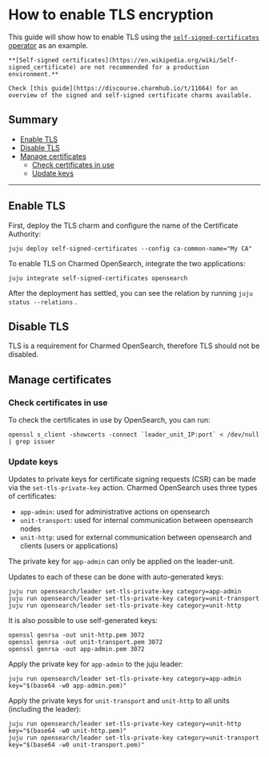 
# How to enable TLS encryption

This guide will show how to enable TLS using the [`self-signed-certificates` operator](https://github.com/canonical/self-signed-certificates-operator) as an example.

```{caution}
**[Self-signed certificates](https://en.wikipedia.org/wiki/Self-signed_certificate) are not recommended for a production environment.**

Check [this guide](https://discourse.charmhub.io/t/11664) for an overview of the signed and self-signed certificate charms available.
```

## Summary

* [Enable TLS](#enable-tls)
* [Disable TLS](#disable-tls)
* [Manage certificates](#manage-certificates)
  * [Check certificates in use](#check-certificates-in-use)
  * [Update keys](#update-keys)

---

## Enable TLS

First, deploy the TLS charm and configure the name of the Certificate Authority:
```shell
juju deploy self-signed-certificates --config ca-common-name="My CA"
```

To enable TLS on Charmed OpenSearch, integrate the two applications:
```shell
juju integrate self-signed-certificates opensearch
```
After the deployment has settled, you can see the relation by running `juju status --relations` .

## Disable TLS

TLS is a requirement for Charmed OpenSearch, therefore TLS should not be disabled.

## Manage certificates

### Check certificates in use

To check the certificates in use by OpenSearch, you can run:

```shell
openssl s_client -showcerts -connect `leader_unit_IP:port` < /dev/null | grep issuer
```

### Update keys

Updates to private keys for certificate signing requests (CSR) can be made via the `set-tls-private-key` action. Charmed OpenSearch uses three types of certificates:

* `app-admin`: used for administrative actions on opensearch
* `unit-transport`: used for internal communication between opensearch nodes
* `unit-http`: used for external communication between opensearch and clients (users or applications)

The private key for `app-admin` can only be applied on the leader-unit.

Updates to each of these can be done with auto-generated keys:

```shell
juju run opensearch/leader set-tls-private-key category=app-admin
juju run opensearch/leader set-tls-private-key category=unit-transport
juju run opensearch/leader set-tls-private-key category=unit-http
```

It is also possible to use self-generated keys:
```shell
openssl genrsa -out unit-http.pem 3072
openssl genrsa -out unit-transport.pem 3072
openssl genrsa -out app-admin.pem 3072
```

Apply the private key for `app-admin` to the juju leader:
```shell
juju run opensearch/leader set-tls-private-key category=app-admin key="$(base64 -w0 app-admin.pem)"
```

Apply the private keys for `unit-transport` and `unit-http` to all units (including the leader):
```shell
juju run opensearch/leader set-tls-private-key category=unit-http key="$(base64 -w0 unit-http.pem)"
juju run opensearch/leader set-tls-private-key category=unit-transport key="$(base64 -w0 unit-transport.pem)"
```

